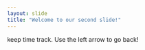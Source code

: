 ```yaml
---
layout: slide
title: "Welcome to our second slide!"
---
```

keep time track.
Use the left arrow to go back!
